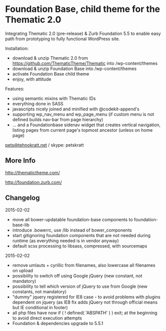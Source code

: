 Foundation Base, child theme for the Thematic 2.0
=================================================

Integrating Thematic 2.0 (pre-release) & Zurb Foundation 5.5 to enable easy path from prototyping to fully functional WordPress site.

Installation:

* download & unzip Thematic 2.0 from https://github.com/ThematicTheme/Thematic into /wp-content/themes
* download & unzip Foundation Base into /wp-content/themes
* activate Foundation Base child theme
* enjoy, with attitude

Features:

* using semantic mixins with Thematic IDs
* everything done in SASS
* javascripts nicely joined and minified with @codekit-append's
* supporting wp_nav_menu and wp_page_menu (if custom menu is not defined builds nav-bar from page hierarchy)
* ... and a Foundationbase sidenav widget that creates vertical navigation, listing pages from current page's topmost ancestor (unless on home page)

pets@tehnokratt.net / skype: petskratt

More Info
---------

http://thematictheme.com/

http://foundation.zurb.com/

Changelog
---------

2015-02-02

* move all bower-updatable foundation-base components to foundation-base-lib
* introduce .bowerrc, use /lib instead of bower_components
* start gitignoring foundation components that are not needed during runtime (as everything needed is in vendor anyway)
* default scss processing to libsass, compressed, with sourcemaps

2015-02-02

* remove umlauts + cyrillic from filenames, also lowercase all filenames on upload
* possibility to switch off using Google jQuery (new constant, not mandatory)
* possibility to tell which version of jQuery to use from Google (new constants, not mandatory)
* "dummy" jquery registered for IE8 case - to avoid problems with plugins dependent on jquery (as IE8 fix adds jQuery not through official means but IE conditional in footer)
* all php files have now if ( ! defined( 'ABSPATH' ) ) exit; at the beginning to avoid direct execution attempts
* Foundation & dependencies upgrade to 5.5.1